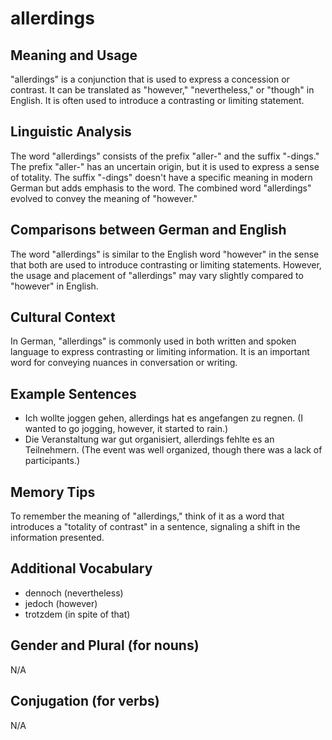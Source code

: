 # allerdings
## Meaning and Usage
"allerdings" is a conjunction that is used to express a concession or contrast. It can be translated as "however," "nevertheless," or "though" in English. It is often used to introduce a contrasting or limiting statement.

## Linguistic Analysis
The word "allerdings" consists of the prefix "aller-" and the suffix "-dings." The prefix "aller-" has an uncertain origin, but it is used to express a sense of totality. The suffix "-dings" doesn't have a specific meaning in modern German but adds emphasis to the word. The combined word "allerdings" evolved to convey the meaning of "however."

## Comparisons between German and English
The word "allerdings" is similar to the English word "however" in the sense that both are used to introduce contrasting or limiting statements. However, the usage and placement of "allerdings" may vary slightly compared to "however" in English.

## Cultural Context
In German, "allerdings" is commonly used in both written and spoken language to express contrasting or limiting information. It is an important word for conveying nuances in conversation or writing.

## Example Sentences
- Ich wollte joggen gehen, allerdings hat es angefangen zu regnen.
  (I wanted to go jogging, however, it started to rain.)
- Die Veranstaltung war gut organisiert, allerdings fehlte es an Teilnehmern.
  (The event was well organized, though there was a lack of participants.)

## Memory Tips
To remember the meaning of "allerdings," think of it as a word that introduces a "totality of contrast" in a sentence, signaling a shift in the information presented.

## Additional Vocabulary
- dennoch (nevertheless)
- jedoch (however)
- trotzdem (in spite of that)

## Gender and Plural (for nouns)
N/A

## Conjugation (for verbs)
N/A